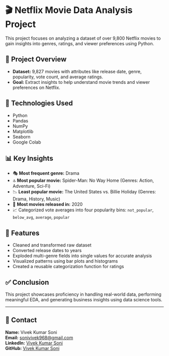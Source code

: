 # 🎬 Netflix Movie Data Analysis Project

This project focuses on analyzing a dataset of over 9,800 Netflix movies to gain insights into genres, ratings, and viewer preferences using Python.

## 📌 Project Overview

- **Dataset:** 9,827 movies with attributes like release date, genre, popularity, vote count, and average ratings.
- **Goal:** Extract insights to help understand movie trends and viewer preferences on Netflix.

## 🧰 Technologies Used

- Python
- Pandas
- NumPy
- Matplotlib
- Seaborn
- Google Colab

## 📊 Key Insights

- 🎭 **Most frequent genre:** Drama
- 🔝 **Most popular movie:** Spider-Man: No Way Home (Genres: Action, Adventure, Sci-Fi)
- 📉 **Least popular movie:** The United States vs. Billie Holiday (Genres: Drama, History, Music)
- 📅 **Most movies released in:** 2020
- 📈 Categorized vote averages into four popularity bins: `not_popular`, `below_avg`, `average`, `popular`

## 📂 Features

- Cleaned and transformed raw dataset
- Converted release dates to years
- Exploded multi-genre fields into single values for accurate analysis
- Visualized patterns using bar plots and histograms
- Created a reusable categorization function for ratings


## ✅ Conclusion

This project showcases proficiency in handling real-world data, performing meaningful EDA, and generating business insights using data science tools.

---

## 📌 Contact

**Name:** Vivek Kumar Soni  
**Email:** sonivivek968@gmail.com  
**LinkedIn:** [Vivek Kumar Soni](https://www.linkedin.com/in/vivek-kumar-soni-5a48b0251/)  
**GitHub:** [Vivek Kumar Soni](https://github.com/Viveksoni22)

